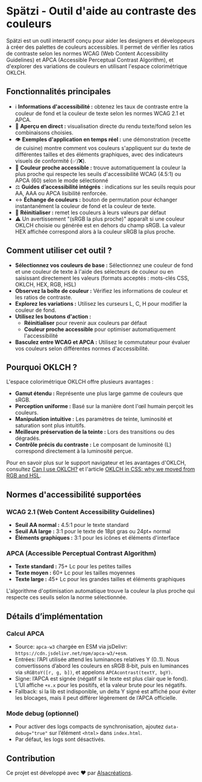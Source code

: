 # Spätzi - Outil d'aide au contraste des couleurs

Spätzi est un outil interactif conçu pour aider les designers et développeurs à créer des palettes de couleurs accessibles. Il permet de vérifier les ratios de contraste selon les normes <span lang="en">WCAG (Web Content Accessibility Guidelines)</span> et <APCA lang="en">APCA (Accessible Perceptual Contrast Algorithm)</span>, et d'explorer des variations de couleurs en utilisant l'espace colorimétrique OKLCH.

## Fonctionnalités principales

- ℹ️ **Informations d'accessibilité :** obtenez les taux de contraste entre la couleur de fond et la couleur de texte selon les normes WCAG 2.1 et APCA.
- 🎨 **Aperçu en direct :** visualisation directe du rendu texte/fond selon les combinaisons choisies.
- 👁️ **Exemples d'application en temps réel :** une démonstration (recette de cuisine) montre comment vos couleurs s'appliquent sur du texte de différentes tailles et des éléments graphiques, avec des indicateurs visuels de conformité (✅/❌).
- 🎯 **Couleur proche accessible :** trouve automatiquement la couleur la plus proche qui respecte les seuils d'accessibilité WCAG (4.5:1) ou APCA (60) selon le mode sélectionné
- ⚖️ **Guides d’accessibilité intégrés** : indications sur les seuils requis pour AA, AAA ou APCA lisibilité renforcée.
- ↔️ **Échange de couleurs :** bouton de permutation pour échanger instantanément la couleur de fond et la couleur de texte.
- 🧽 **Réinitialiser :** remet les couleurs à leurs valeurs par défaut
- ⚠️ Un avertissement "(sRGB la plus proche)" apparaît si une couleur OKLCH choisie ou générée est en dehors du champ sRGB. La valeur HEX affichée correspond alors à la couleur sRGB la plus proche.

## Comment utiliser cet outil ?

- **Sélectionnez vos couleurs de base :** Sélectionnez une couleur de fond et une couleur de texte à l'aide des sélecteurs de couleur ou en saisissant directement les valeurs (formats acceptés : mots-clés CSS, OKLCH, HEX, RGB, HSL)
- **Observez la boîte de couleur :** Vérifiez les informations de couleur et les ratios de contraste.
- **Explorez les variations :** Utilisez les curseurs L, C, H pour modifier la couleur de fond.
- **Utilisez les boutons d'action :**
  - **Réinitialiser** pour revenir aux couleurs par défaut
  - **Couleur proche accessible** pour optimiser automatiquement l'accessibilité
- **Basculez entre WCAG et APCA :** Utilisez le commutateur pour évaluer vos couleurs selon différentes normes d'accessibilité.

## Pourquoi OKLCH ?

L'espace colorimétrique OKLCH offre plusieurs avantages :

- **Gamut étendu :** Représente une plus large gamme de couleurs que sRGB.
- **Perception uniforme :** Basé sur la manière dont l'œil humain perçoit les couleurs.
- **Manipulation intuitive :** Les paramètres de teinte, luminosité et saturation sont plus intuitifs.
- **Meilleure préservation de la teinte :** Lors des transitions ou des dégradés.
- **Contrôle précis du contraste :** Le composant de luminosité (L) correspond directement à la luminosité perçue.

Pour en savoir plus sur le support navigateur et les avantages d'OKLCH, consultez [Can I use OKLCH?](https://caniuse.com/mdn-css_types_color_oklch) et l'article [OKLCH in CSS: why we moved from RGB and HSL](https://evilmartians.com/chronicles/oklch-in-css-why-quit-rgb-hsl).

## Normes d'accessibilité supportées

### WCAG 2.1 (Web Content Accessibility Guidelines)

- **Seuil AA normal :** 4.5:1 pour le texte standard
- **Seuil AA large :** 3:1 pour le texte de 18pt gras ou 24pt+ normal
- **Éléments graphiques :** 3:1 pour les icônes et éléments d'interface

### APCA (Accessible Perceptual Contrast Algorithm)

- **Texte standard :** 75+ Lc pour les petites tailles
- **Texte moyen :** 60+ Lc pour les tailles moyennes
- **Texte large :** 45+ Lc pour les grandes tailles et éléments graphiques

L'algorithme d'optimisation automatique trouve la couleur la plus proche qui respecte ces seuils selon la norme sélectionnée.

## Détails d’implémentation

### Calcul APCA

- Source: `apca-w3` chargée en ESM via jsDelivr: `https://cdn.jsdelivr.net/npm/apca-w3/+esm`.
- Entrées: l’API utilisée attend les luminances relatives Y (0..1). Nous convertissons d’abord les couleurs en sRGB 8‑bit, puis en luminances via `sRGBtoY([r, g, b])`, et appelons `APCAcontrast(textY, bgY)`.
- Signe: l’APCA est signée (négatif si le texte est plus clair que le fond). L’UI affiche `+x.x` pour les positifs, et la valeur brute pour les négatifs.
- Fallback: si la lib est indisponible, un delta Y signé est affiché pour éviter les blocages, mais il peut différer légèrement de l’APCA officielle.

### Mode debug (optionnel)

- Pour activer des logs compacts de synchronisation, ajoutez `data-debug="true"` sur l’élément `<html>` dans `index.html`.
- Par défaut, les logs sont désactivés.

## Contribution

Ce projet est développé avec ❤️ par [Alsacréations](https://www.alsacreations.fr/).
